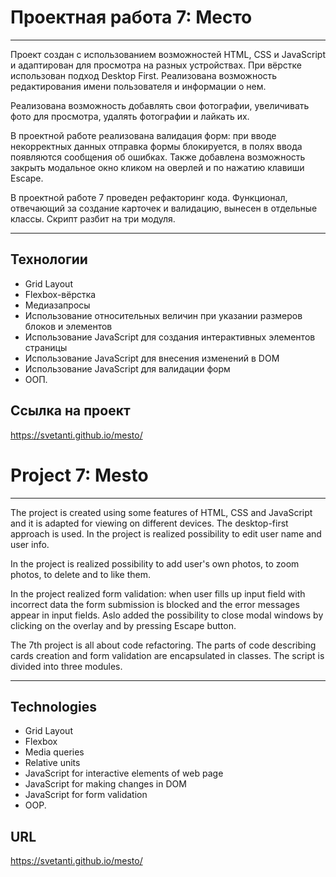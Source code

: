 # Проектная работа 7: Место
---

Проект создан с использованием возможностей HTML, CSS и JavaScript и адаптирован для просмотра на разных устройствах. При вёрстке использован подход Desktop First. Реализована возможность редактирования имени пользователя и информации о нем.

Реализована возможность добавлять свои фотографии, увеличивать фото для просмотра, удалять фотографии и лайкать их.

В проектной работе реализована валидация форм: при вводе некорректных данных отправка формы блокируется, в полях ввода появляются сообщения об ошибках. Также добавлена возможность закрыть модальное окно кликом на оверлей и по нажатию клавиши Escape.

В проектной работе 7 проведен рефакторинг кода. Функционал, отвечающий за создание карточек и валидацию, вынесен в отдельные классы. Скрипт разбит на три модуля.

---
## Технологии
* Grid Layout
* Flexbox-вёрстка
* Медиазапросы
* Использование относительных величин при указании размеров блоков и элементов
* Использование JavaScript для создания интерактивных элементов страницы
* Использование JavaScript для внесения изменений в DOM
* Использование JavaScript для валидации форм
* ООП.

## Ссылка на проект
https://svetanti.github.io/mesto/

# Project 7: Mesto
---

The project is created using some features of HTML, CSS and JavaScript and it is adapted for viewing on different devices. The desktop-first approach is used. In the project is realized possibility to edit user name and user info.

In the project is realized possibility to add user's own photos, to zoom photos, to delete and to like them.

In the project realized form validation: when user fills up input field with incorrect data the form submission is blocked and the error messages appear in input fields. Aslo added the possibility to close modal windows by clicking on the overlay and by pressing Escape button.

The 7th project is all about code refactoring. The parts of code describing cards creation and form validation are encapsulated in classes. The script is divided into three modules.

---

## Technologies
* Grid Layout
* Flexbox
* Media queries
* Relative units
* JavaScript for interactive elements of web page
* JavaScript for making changes in DOM
* JavaScript for form validation
* OOP.

## URL
https://svetanti.github.io/mesto/
